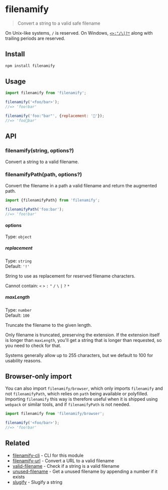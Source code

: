 # filenamify

> Convert a string to a valid safe filename

On Unix-like systems, `/` is reserved. On Windows, [`<>:"/\|?*`](http://msdn.microsoft.com/en-us/library/aa365247%28VS.85%29#naming_conventions) along with trailing periods are reserved.

## Install

```sh
npm install filenamify
```

## Usage

```js
import filenamify from 'filenamify';

filenamify('<foo/bar>');
//=> 'foo!bar'

filenamify('foo:"bar"', {replacement: '🐴'});
//=> 'foo🐴bar'
```

## API

### filenamify(string, options?)

Convert a string to a valid filename.

### filenamifyPath(path, options?)

Convert the filename in a path a valid filename and return the augmented path.

```js
import {filenamifyPath} from 'filenamify';

filenamifyPath('foo:bar');
//=> 'foo!bar'
```

#### options

Type: `object`

##### replacement

Type: `string`\
Default: `'!'`

String to use as replacement for reserved filename characters.

Cannot contain: `<` `>` `:` `"` `/` `\` `|` `?` `*`

##### maxLength

Type: `number`\
Default: `100`

Truncate the filename to the given length.

Only filename is truncated, preserving the extension. If the extension itself is longer than `maxLength`, you'll get a string that is longer than requested, so you need to check for that.

Systems generally allow up to 255 characters, but we default to 100 for usability reasons.

## Browser-only import

You can also import `filenamify/browser`, which only imports `filenamify` and not `filenamifyPath`, which relies on `path` being available or polyfilled. Importing `filenamify` this way is therefore useful when it is shipped using `webpack` or similar tools, and if `filenamifyPath` is not needed.

```js
import filenamify from 'filenamify/browser';

filenamify('<foo/bar>');
//=> 'foo!bar'
```

## Related

- [filenamify-cli](https://github.com/sindresorhus/filenamify-cli) - CLI for this module
- [filenamify-url](https://github.com/sindresorhus/filenamify-url) - Convert a URL to a valid filename
- [valid-filename](https://github.com/sindresorhus/valid-filename) - Check if a string is a valid filename
- [unused-filename](https://github.com/sindresorhus/unused-filename) - Get a unused filename by appending a number if it exists
- [slugify](https://github.com/sindresorhus/slugify) - Slugify a string
